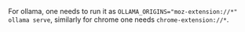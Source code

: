 For ollama, one needs to run it as `OLLAMA_ORIGINS="moz-extension://*" ollama serve`, similarly for chrome one needs `chrome-extension://*`.
